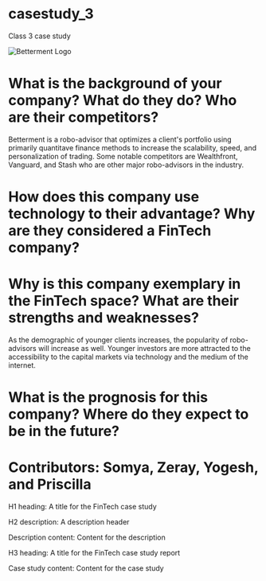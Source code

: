# casestudy_3
Class 3 case study

![Betterment Logo](https://www.investopedia.com/thmb/nM8Cpv7lM_aYAg5HMKdvivO37wI=/2998x0/filters:no_upscale():max_bytes(150000):strip_icc():format(webp)/Betterment-productcard-5c61e44bc9e77c00010a4e52.png)

# What is the background of your company? What do they do? Who are their competitors?

Betterment is a robo-advisor that optimizes a client's portfolio using primarily quantitave finance methods to increase the scalability, speed, and personalization of trading. Some notable competitors are Wealthfront, Vanguard, and Stash who are other major robo-advisors in the industry.

# How does this company use technology to their advantage? Why are they considered a FinTech company?


# Why is this company exemplary in the FinTech space? What are their strengths and weaknesses?

As the demographic of younger clients increases, the popularity of robo-advisors will increase as well. Younger investors are more attracted to the accessibility to the capital markets via technology and the medium of the internet.

# What is the prognosis for this company? Where do they expect to be in the future?


# Contributors: Somya, Zeray, Yogesh, and Priscilla


H1 heading: A title for the FinTech case study


H2 description: A description header


Description content: Content for the description




H3 heading: A title for the FinTech case study report


Case study content: Content for the case study

